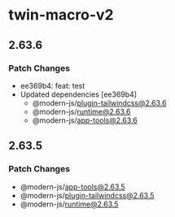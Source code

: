 # twin-macro-v2

## 2.63.6

### Patch Changes

- ee369b4: feat: test
- Updated dependencies [ee369b4]
  - @modern-js/plugin-tailwindcss@2.63.6
  - @modern-js/runtime@2.63.6
  - @modern-js/app-tools@2.63.6

## 2.63.5

### Patch Changes

- @modern-js/app-tools@2.63.5
- @modern-js/plugin-tailwindcss@2.63.5
- @modern-js/runtime@2.63.5
